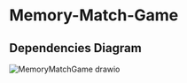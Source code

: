 # Memory-Match-Game

## Dependencies Diagram

![MemoryMatchGame drawio](https://github.com/user-attachments/assets/abf2e722-3a67-4186-b293-5139dc7105db)
